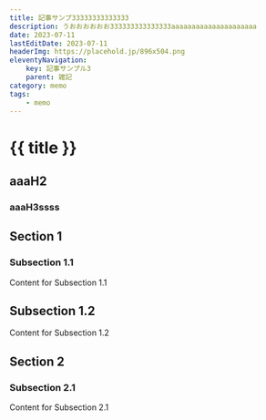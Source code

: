 ```yaml
---
title: 記事サンプ33333333333333
description: うおおおおおお333333333333333aaaaaaaaaaaaaaaaaaaaa
date: 2023-07-11
lastEditDate: 2023-07-11
headerImg: https://placehold.jp/896x504.png
eleventyNavigation:
    key: 記事サンプル3
    parent: 雑記
category: memo
tags:
    - memo
---
```


# {{ title }}

## aaaH2

### aaaH3ssss

## Section 1

### Subsection 1.1

Content for Subsection 1.1

## Subsection 1.2

Content for Subsection 1.2

## Section 2

### Subsection 2.1

Content for Subsection 2.1
